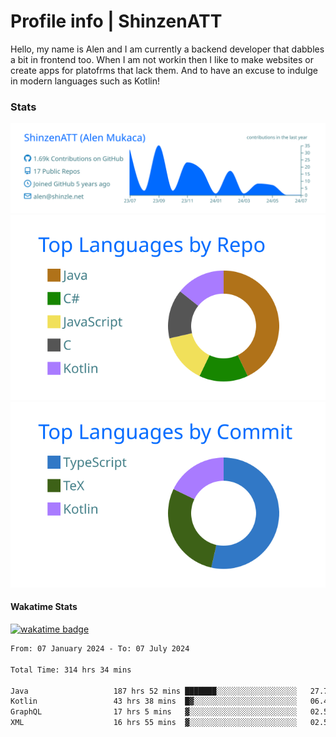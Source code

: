 # Profile info | ShinzenATT 
Hello, my name is Alen and I am currently a backend developer that dabbles a bit in frontend too. When I am not workin then I like to make websites or create apps for platofrms that lack them. And to have an excuse to indulge in modern languages such as Kotlin!

### Stats
[![](https://raw.githubusercontent.com/ShinzenATT/ShinzenATT/master/profile-summary-card-output/transparent/0-profile-details.svg)](https://github.com/vn7n24fzkq/github-profile-summary-cards)
[![](https://raw.githubusercontent.com/ShinzenATT/ShinzenATT/master/profile-summary-card-output/transparent/1-repos-per-language.svg)](https://github.com/vn7n24fzkq/github-profile-summary-cards) 
[![](https://raw.githubusercontent.com/ShinzenATT/ShinzenATT/master/profile-summary-card-output/transparent/2-most-commit-language.svg)](https://github.com/vn7n24fzkq/github-profile-summary-cards)


#### Wakatime Stats
[![wakatime badge](https://wakatime.com/badge/user/53fb229b-d6c8-4ee4-8592-c1aa087e5019.svg)](https://wakatime.com/@53fb229b-d6c8-4ee4-8592-c1aa087e5019)
<br>
<!--START_SECTION:waka-->

```txt
From: 07 January 2024 - To: 07 July 2024

Total Time: 314 hrs 34 mins

Java                   187 hrs 52 mins ███████░░░░░░░░░░░░░░░░░░   27.71 %
Kotlin                 43 hrs 38 mins  █▓░░░░░░░░░░░░░░░░░░░░░░░   06.44 %
GraphQL                17 hrs 5 mins   ▓░░░░░░░░░░░░░░░░░░░░░░░░   02.52 %
XML                    16 hrs 55 mins  ▓░░░░░░░░░░░░░░░░░░░░░░░░   02.50 %
```

<!--END_SECTION:waka-->

<!--
**ShinzenATT/ShinzenATT** is a ✨ _special_ ✨ repository because its `README.md` (this file) appears on your GitHub profile.

Here are some ideas to get you started:

- 🔭 I’m currently working on ...
- 🌱 I’m currently learning ...
- 👯 I’m looking to collaborate on ...
- 🤔 I’m looking for help with ...
- 💬 Ask me about ...
- 📫 How to reach me: ...
- 😄 Pronouns: ...
- ⚡ Fun fact: ...
-->
